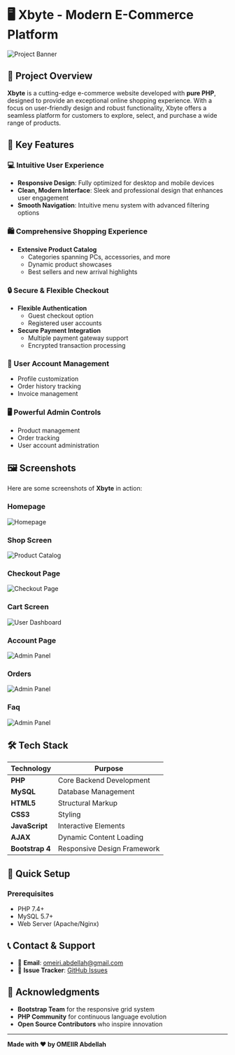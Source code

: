 # 🖥️ Xbyte - Modern E-Commerce Platform

![Project Banner](https://via.placeholder.com/1200x300?text=Xbyte+E-Commerce+Platform)

## 🌟 Project Overview

**Xbyte** is a cutting-edge e-commerce website developed with **pure PHP**, designed to provide an exceptional online shopping experience. With a focus on user-friendly design and robust functionality, Xbyte offers a seamless platform for customers to explore, select, and purchase a wide range of products.

## 🚀 Key Features

### 💻 Intuitive User Experience
- **Responsive Design**: Fully optimized for desktop and mobile devices
- **Clean, Modern Interface**: Sleek and professional design that enhances user engagement
- **Smooth Navigation**: Intuitive menu system with advanced filtering options

### 🛍️ Comprehensive Shopping Experience
- **Extensive Product Catalog**
  - Categories spanning PCs, accessories, and more
  - Dynamic product showcases
  - Best sellers and new arrival highlights

### 🔒 Secure & Flexible Checkout
- **Flexible Authentication**
  - Guest checkout option
  - Registered user accounts
- **Secure Payment Integration**
  - Multiple payment gateway support
  - Encrypted transaction processing

### 👤 User Account Management
- Profile customization
- Order history tracking
- Invoice management

### 🖥️ Powerful Admin Controls
- Product management
- Order tracking
- User account administration

## 🖼️ Screenshots

Here are some screenshots of **Xbyte** in action:

### Homepage

![Homepage](screenshots/homepage.png)

### Shop Screen

![Product Catalog](screenshots/shop.png)

### Checkout Page

![Checkout Page](screenshots/checkout.png)

### Cart Screen

![User Dashboard](screenshots/cart.png)

### Account Page

![Admin Panel](screenshots/account.png)

### Orders

![Admin Panel](screenshots/order.png)

### Faq

![Admin Panel](screenshots/faq.png)

## 🛠 Tech Stack

| Technology | Purpose |
|-----------|---------|
| **PHP** | Core Backend Development |
| **MySQL** | Database Management |
| **HTML5** | Structural Markup |
| **CSS3** | Styling |
| **JavaScript** | Interactive Elements |
| **AJAX** | Dynamic Content Loading |
| **Bootstrap 4** | Responsive Design Framework |

## 🔧 Quick Setup

### Prerequisites
- PHP 7.4+
- MySQL 5.7+
- Web Server (Apache/Nginx)

## 📞 Contact & Support

- 📧 **Email**: [omeiri.abdellah@gmail.com](mailto:omeiri.abdellah@gmail.com)
- 🐞 **Issue Tracker**: [GitHub Issues](https://github.com/Mromeiri/XByte-store/issues)

## 🙏 Acknowledgments

- **Bootstrap Team** for the responsive grid system
- **PHP Community** for continuous language evolution
- **Open Source Contributors** who inspire innovation

---

**Made with ❤️ by OMEIIR Abdellah**
